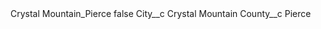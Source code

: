 <?xml version="1.0" encoding="UTF-8"?>
<CustomMetadata xmlns="http://soap.sforce.com/2006/04/metadata" xmlns:xsi="http://www.w3.org/2001/XMLSchema-instance" xmlns:xsd="http://www.w3.org/2001/XMLSchema">
    <label>Crystal Mountain_Pierce</label>
    <protected>false</protected>
    <values>
        <field>City__c</field>
        <value xsi:type="xsd:string">Crystal Mountain</value>
    </values>
    <values>
        <field>County__c</field>
        <value xsi:type="xsd:string">Pierce</value>
    </values>
</CustomMetadata>
